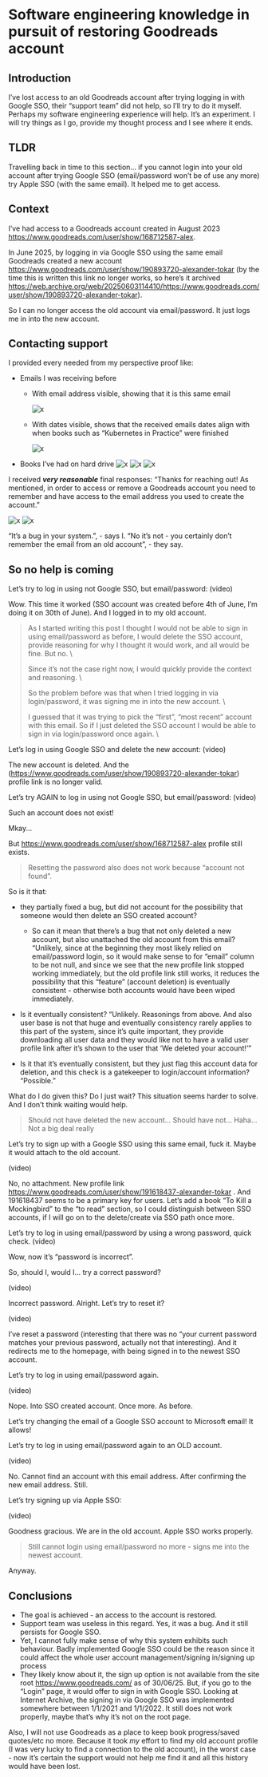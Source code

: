 # Software engineering knowledge in pursuit of restoring Goodreads account

## Introduction

I’ve lost access to an old Goodreads account after trying logging in with Google SSO, their “support team” did not help, so I’ll try to do it myself. Perhaps my software engineering experience will help. It’s an experiment. I will try things as I go, provide my thought process and I see where it ends.

## TLDR

Travelling back in time to this section… if you cannot login into your old account after trying Google SSO (email/password won’t be of use any more) try Apple SSO (with the same email). It helped me to get access.

## Context

I’ve had access to a Goodreads account created in August 2023 <https://www.goodreads.com/user/show/168712587-alex>.

In June 2025, by logging in via Google SSO using the same email Goodreads created a new account <https://www.goodreads.com/user/show/190893720-alexander-tokar> (by the time this is written this link no longer works, so here’s it archived <https://web.archive.org/web/20250603114410/https://www.goodreads.com/user/show/190893720-alexander-tokar>).

So I can no longer access the old account via email/password. It just logs me in into the new account.

## Contacting support

I provided every needed from my perspective proof like:

- Emails I was receiving before
  - With email address visible, showing that it is this same email

    ![x](/static/articles/engineering/restoring_goodreads_account/images/support/old_received_emails/with_email_account_shown.png)

  - With dates visible, shows that the received emails dates align with when books such as “Kubernetes in Practice” were finished

    ![x](/static/articles/engineering/restoring_goodreads_account/images/support/old_received_emails/with_dates.png)

- Books I’ve had on hard drive
    ![x](/static/articles/engineering/restoring_goodreads_account/images/support/books_on_hard_drive/1.png)
    ![x](/static/articles/engineering/restoring_goodreads_account/images/support/books_on_hard_drive/2.png)
    ![x](/static/articles/engineering/restoring_goodreads_account/images/support/books_on_hard_drive/3.png)

I received ***very reasonable*** final responses: “Thanks for reaching out! As mentioned, in order to access or remove a Goodreads account you need to remember and have access to the email address you used to create the account.”

![x](/static/articles/engineering/restoring_goodreads_account/images/support/final_responses/1.png)
![x](/static/articles/engineering/restoring_goodreads_account/images/support/final_responses/2.png)

“It’s a bug in your system.”, - says I.
“No it’s not - you certainly don’t remember the email from an old account”, - they say.

## So no help is coming

Let’s try to log in using not Google SSO, but email/password:
(video)

Wow. This time it worked (SSO account was created before 4th of June, I’m doing it on 30th of June). And I logged in to my old account.

> As I started writing this post I thought I would not be able to sign in using email/password as before, I would delete the SSO account, provide reasoning for why I thought it would work, and all would be fine. But no. \
>
> Since it’s not the case right now, I would quickly provide the context and reasoning. \
>
> So the problem before was that when I tried logging in via login/password, it was signing me in into the new account. \
>
> I guessed that it was trying to pick the “first”, “most recent” account with this email. So if I just deleted the SSO account I would be able to sign in via login/password once again. \

Let’s log in using Google SSO and delete the new account:
(video)

The new account is deleted. And the (<https://www.goodreads.com/user/show/190893720-alexander-tokar>) profile link is no longer valid.

Let’s try AGAIN to log in using not Google SSO, but email/password:
(video)

Such an account does not exist!

Mkay...

But <https://www.goodreads.com/user/show/168712587-alex> profile still exists.

> Resetting the password also does not work because “account not found”.

So is it that:

- they partially fixed a bug, but did not account for the possibility that someone would then delete an SSO created account?
  - So can it mean that there’s a bug that not only deleted a new account, but also unattached the old account from this email? “Unlikely, since at the beginning they most likely relied on email/password login, so it would make sense to for “email” column to be not null, and since we see that the new profile link stopped working immediately, but the old profile link still works, it reduces the possibility that this “feature” (account deletion) is eventually consistent - otherwise both accounts would have been wiped immediately.

- Is it eventually consistent? “Unlikely. Reasonings from above. And also user base is not that huge and eventually consistency rarely applies to this part of the system, since it’s quite important, they provide downloading all user data and they would like not to have a valid user profile link after it’s shown to the user that ‘We deleted your account!’”

- Is it that it’s eventually consistent, but they just flag this account data for deletion, and this check is a gatekeeper to login/account information? “Possible.”

What do I do given this? Do I just wait? This situation seems harder to solve. And I don’t think waiting would help.

> Should not have deleted the new account… Should have not… Haha… Not a big deal really

Let’s try to sign up with a Google SSO using this same email, fuck it. Maybe it would attach to the old account.

(video)

No, no attachment. New profile link <https://www.goodreads.com/user/show/191618437-alexander-tokar> . And 191618437 seems to be a primary key for users. Let’s add a book “To Kill a Mockingbird” to the “to read” section, so I could distinguish between SSO accounts, if I will go on to the delete/create via SSO path once more.

Let’s try to log in using email/password by using a wrong password, quick check.
(video)

Wow, now it’s “password is incorrect”.

So, should I, would I… try a correct password?

(video)

Incorrect password. Alright. Let’s try to reset it?

(video)

I’ve reset a password (interesting that there was no “your current password matches your previous password, actually not that interesting). And it redirects me to the homepage, with being signed in to the newest SSO account.

Let’s try to log in using email/password again.

(video)

Nope. Into SSO created account. Once more. As before.

Let’s try changing the email of a Google SSO account to Microsoft email! It allows!

Let’s try to log in using email/password again to an OLD account.

(video)

No. Cannot find an account with this email address.
After confirming the new email address. Still.

Let’s try signing up via Apple SSO:

(video)

Goodness gracious. We are in the old account.
Apple SSO works properly.

> Still cannot login using email/password no more - signs me into the newest account.

Anyway.

## Conclusions

- The goal is achieved - an access to the account is restored.
- Support team was useless in this regard. Yes, it was a bug. And it still persists for Google SSO.
- Yet, I cannot fully make sense of why this system exhibits such behaviour. Badly implemented Google SSO could be the reason since it could affect the whole user account management/signing in/signing up process
- They likely know about it, the sign up option is not available from the site root <https://www.goodreads.com/> as of 30/06/25. But, if you go to the “Login” page, it would offer to sign in with Google SSO. Looking at Internet Archive, the signing in via Google SSO was implemented somewhere between 1/1/2021 and 1/1/2022. It still does not work properly, maybe that’s why it’s not on the root page.

Also, I will not use Goodreads as a place to keep book progress/saved quotes/etc no more. Because it took *my* effort to find my old account profile (I was very lucky to find a connection to the old account), in the worst case - now it’s certain the support would not help me find it and all this history would have been lost.
